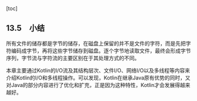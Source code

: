 [toc]

## 13.5　小结

所有文件的储存都是字节的储存，在磁盘上保留的并不是文件的字符，而是先把字符编码成字节，再将这些字节储存到磁盘。逐个字节地读取文件，最终会形成字节序列，字节流与字符流的主要区别在于其处理方式的不同。

本章主要通过Kotlin的I/O流及其结构层次、文件I/O、网络I/O以及多线程等内容来介绍Kotlin的I/O和多线程操作。可以发现，Kotlin在继承Java原有优势的同时，又对Java的部分内容进行了优化和扩充，正是因为这种特性，Kotlin才会发展得越来越好。



